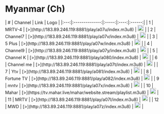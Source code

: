 <h1>Myanmar (Ch)</h1> 
| # | Channel | Link | Logo |  
|:---:|:--------------:|:-----:|:----:|:------:| 
| 1 | MRTV-4 | [>](http://183.89.246.119:8881/play/a07u/index.m3u8) | <img height="20" src="https://i.imgur.com/J4i1VBb.png"/> |
| 2 | Channel7 | [>](http://183.89.246.119:8881/play/a07v/index.m3u8) | <img height="20" src="https://i.imgur.com/7xHSikv.png"/> |
| 3 | 5 Plus | [>](http://183.89.246.119:8881/play/a07w/index.m3u8) | <img height="20" src="https://i.imgur.com/4EHL2mH.png"/> |
| 4 | Channel9 | [>](http://183.89.246.119:8881/play/a07y/index.m3u8) | <img height="20" src="https://upload.wikimedia.org/wikipedia/en/6/6e/Channel_9_Myanmar_Logo.jpg"/> |
| 5 | Channel K | [>](http://183.89.246.119:8881/play/a080/index.m3u8) | <img height="20" src="https://i.imgur.com/6PqxuhF.png"/> |
| 6 | Channel me | [>](http://183.89.246.119:8881/play/a07t/index.m3u8) | <img height="20" src="https://i.imgur.com/c9q6oT0.png"/> |
| 7 | Ytv | [>](http://183.89.246.119:8881/play/a081/index.m3u8) | <img height="20" src="https://i.imgur.com/uqrXcWB.png"/> |
| 8 | Fortune TV | [>](http://183.89.246.119:8881/play/a082/index.m3u8) | <img height="20" src="https://i.imgur.com/MM5evnD.png"/> |
| 9 | mntv | [>](http://183.89.246.119:8881/play/a07x/index.m3u8) | <img height="20" src="https://i.imgur.com/nssm7QK.png"/> | 
| 10 | Mahar | [>](https://tv.mahar.live/mahar/website.stream/playlist.m3u8) | <img height="20" src="https://i.imgur.com/ig0QECf.png"/> | 
| 11 | MRTV | [>](http://183.89.246.119:8881/play/a07l/index.m3u8) | <img height="20" src="https://i.imgur.com/uyv7oJH.png"/> | 
| 12 | MWD | [>](http://183.89.246.119:8881/play/a07z/index.m3u8) | <img height="20" src="https://i.imgur.com/zyTQG9F.png"/> | 
